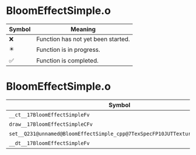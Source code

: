 # BloomEffectSimple.o
| Symbol | Meaning 
| ------------- | ------------- 
| :x: | Function has not yet been started. 
| :eight_pointed_black_star: | Function is in progress. 
| :white_check_mark: | Function is completed. 


# BloomEffectSimple.o
| Symbol | Decompiled? |
| ------------- | ------------- |
| `__ct__17BloomEffectSimpleFv` | :x: |
| `draw__17BloomEffectSimpleCFv` | :x: |
| `set__Q231@unnamed@BloomEffectSimple_cpp@7TexSpecFP10JUTTexturell9_GXTexFmt` | :x: |
| `__dt__17BloomEffectSimpleFv` | :x: |
